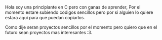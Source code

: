 Hola soy una principiante en C pero con ganas de aprender,
Por el momento estare subiendo codigos sencillos pero por
si alguien lo quiere estara aqui para que puedan copiarlos.

Como dije seran proyectos sencillos por el momento pero
quiero que en el futuro sean proyectos mas interesantes :3.
